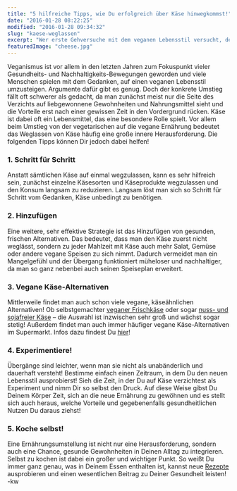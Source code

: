 ```yaml
---
title: "5 hilfreiche Tipps, wie Du erfolgreich über Käse hinwegkommst!"
date: "2016-01-28 08:22:25"
modified: "2016-01-28 09:34:32"
slug: "kaese-weglassen"
excerpt: "Wer erste Gehversuche mit dem veganen Lebensstil versucht, dem fällt oft der Verzicht auf Käse am schwersten. Doch mit diesen 5 nützlichen Tipps gelingt der Umstieg leichter!"
featuredImage: "cheese.jpg"
---
```


Veganismus ist vor allem in den letzten Jahren zum Fokuspunkt vieler Gesundheits- und Nachhaltigkeits-Bewegungen geworden und viele Menschen spielen mit dem Gedanken, auf einen veganen Lebensstil umzusteigen. Argumente dafür gibt es genug. Doch der konkrete Umstieg fällt oft schwerer als gedacht, da man zunächst meist nur die Seite des Verzichts auf liebgewonnene Gewohnheiten und Nahrungsmittel sieht und die Vorteile erst nach einer gewissen Zeit in den Vordergrund rücken. Käse ist dabei oft ein Lebensmittel, das eine besondere Rolle spielt. Vor allem beim Umstieg von der vegetarischen auf die vegane Ernährung bedeutet das Weglassen von Käse häufig eine große innere Herausforderung. Die folgenden Tipps können Dir jedoch dabei helfen!

### 1\. Schritt für Schritt

Anstatt sämtlichen Käse auf einmal wegzulassen, kann es sehr hilfreich sein, zunächst einzelne Käsesorten und Käseprodukte wegzulassen und den Konsum langsam zu reduzieren. Langsam löst man sich so Schritt für Schritt vom Gedanken, Käse unbedingt zu benötigen.

### 2\. Hinzufügen

Eine weitere, sehr effektive Strategie ist das Hinzufügen von gesunden, frischen Alternativen. Das bedeutet, dass man den Käse zuerst nicht weglässt, sondern zu jeder Mahlzeit mit Käse auch mehr Salat, Gemüse oder andere vegane Speisen zu sich nimmt. Dadurch vermeidet man ein Mangelgefühl und der Übergang funktioniert müheloser und nachhaltiger, da man so ganz nebenbei auch seinen Speiseplan erweitert.

### 3\. Vegane Käse-Alternativen

Mittlerweile findet man auch schon viele vegane, käseähnlichen Alternativen! Ob selbstgemachter [veganer Frischkäse](https://www.veganblatt.com/cashew-frisch-kaese-saure-sahne) oder sogar [nuss- und sojafreier Käse](https://www.veganblatt.com/selbstgemachter-veganer-kaese-nuss-soja-fettfrei) – die Auswahl ist inzwischen sehr groß und wächst sogar stetig! Außerdem findet man auch immer häufiger vegane Käse-Alternativen im Supermarkt. Infos dazu findest Du [hier](https://www.veganblatt.com/kaese)!

### 4\. Experimentiere!

Übergänge sind leichter, wenn man sie nicht als unabänderlich und dauerhaft versteht! Bestimme einfach einen Zeitraum, in dem Du den neuen Lebensstil ausprobierst! Sieh die Zeit, in der Du auf Käse verzichtest als Experiment und nimm Dir so selbst den Druck. Auf diese Weise gibst Du Deinem Körper Zeit, sich an die neue Ernährung zu gewöhnen und es stellt sich auch heraus, welche Vorteile und gegebenenfalls gesundheitlichen Nutzen Du daraus ziehst!

### 5\. Koche selbst!

Eine Ernährungsumstellung ist nicht nur eine Herausforderung, sondern auch eine Chance, gesunde Gewohnheiten in Deinen Alltag zu integrieren. Selbst zu kochen ist dabei ein großer und wichtiger Punkt. So weißt Du immer ganz genau, was in Deinem Essen enthalten ist, kannst neue [Rezepte](https://www.veganblatt.com/rezepte) ausprobieren und einen wesentlichen Beitrag zu Deiner Gesundheit leisten! -kw